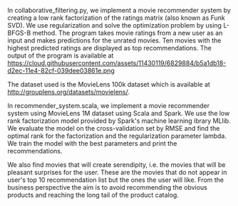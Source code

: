 In collaborative_filtering.py, we implement a movie recommender system by creating a low rank factorization 
of the ratings matrix (also known as Funk SVD). We use regularization and solve the optimization problem 
by using L-BFGS-B method. 
The program takes movie ratings from a new user as an input and makes predictions for the unrated movies. 
Ten movies with the highest predicted ratings are displayed as top recommendations. The output of the program is 
available at https://cloud.githubusercontent.com/assets/11430119/6829884/b5a1db18-d2ec-11e4-82cf-039dee03861e.png

The dataset used is the MovieLens 100k dataset which is available at http://grouplens.org/datasets/movielens/.

In recommender_system.scala, we implement a movie recommender system using MovieLens 1M dataset using Scala and Spark.
We use the low rank factorization model provided by Spark's machine learning ibrary MLlib. We evaluate the model on the cross-validation set by RMSE and find the optimal rank for the factorization and the regularization parameter
lambda. We train the model with the best parameters and print the recommendations.

We also find movies that will create serendipity, i.e. the movies that will be pleasant surprises for the user. 
These are the movies that do not appear in user's top 10 recommendation list but the ones the user will like.
From the business perspective the aim is to avoid recommending the obvious products and reaching the long tail 
of the product catalog.

